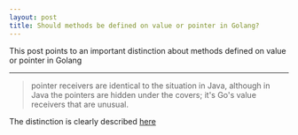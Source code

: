 ```yaml
---
layout: post
title: Should methods be defined on value or pointer in Golang?
---
```


This post points to an important distinction about methods defined on value or pointer in Golang

-----

> pointer receivers are identical to the situation in Java, although in Java the pointers are hidden under the covers; it's Go's value receivers that are unusual.

The distinction is clearly described [here](https://golang.org/doc/faq#methods_on_values_or_pointers)
